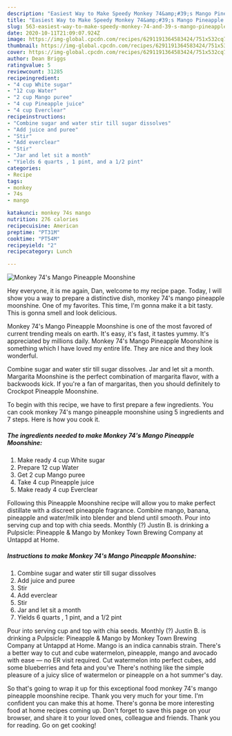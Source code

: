 ```yaml
---
description: "Easiest Way to Make Speedy Monkey 74&amp;#39;s Mango Pineapple Moonshine"
title: "Easiest Way to Make Speedy Monkey 74&amp;#39;s Mango Pineapple Moonshine"
slug: 563-easiest-way-to-make-speedy-monkey-74-and-39-s-mango-pineapple-moonshine
date: 2020-10-11T21:09:07.924Z
image: https://img-global.cpcdn.com/recipes/6291191364583424/751x532cq70/monkey-74s-mango-pineapple-moonshine-recipe-main-photo.jpg
thumbnail: https://img-global.cpcdn.com/recipes/6291191364583424/751x532cq70/monkey-74s-mango-pineapple-moonshine-recipe-main-photo.jpg
cover: https://img-global.cpcdn.com/recipes/6291191364583424/751x532cq70/monkey-74s-mango-pineapple-moonshine-recipe-main-photo.jpg
author: Dean Briggs
ratingvalue: 5
reviewcount: 31285
recipeingredient:
- "4 cup White sugar"
- "12 cup Water"
- "2 cup Mango puree"
- "4 cup Pineapple juice"
- "4 cup Everclear"
recipeinstructions:
- "Combine sugar and water stir till sugar dissolves"
- "Add juice and puree"
- "Stir"
- "Add everclear"
- "Stir"
- "Jar and let sit a month"
- "Yields 6 quarts , 1 pint, and a 1/2 pint"
categories:
- Recipe
tags:
- monkey
- 74s
- mango

katakunci: monkey 74s mango 
nutrition: 276 calories
recipecuisine: American
preptime: "PT31M"
cooktime: "PT54M"
recipeyield: "2"
recipecategory: Lunch

---
```



![Monkey 74&#39;s Mango Pineapple Moonshine](https://img-global.cpcdn.com/recipes/6291191364583424/751x532cq70/monkey-74s-mango-pineapple-moonshine-recipe-main-photo.jpg)

Hey everyone, it is me again, Dan, welcome to my recipe page. Today, I will show you a way to prepare a distinctive dish, monkey 74&#39;s mango pineapple moonshine. One of my favorites. This time, I'm gonna make it a bit tasty. This is gonna smell and look delicious.

Monkey 74&#39;s Mango Pineapple Moonshine is one of the most favored of current trending meals on earth. It's easy, it's fast, it tastes yummy. It's appreciated by millions daily. Monkey 74&#39;s Mango Pineapple Moonshine is something which I have loved my entire life. They are nice and they look wonderful.

Combine sugar and water stir till sugar dissolves. Jar and let sit a month. Margarita Moonshine is the perfect combination of margarita flavor, with a backwoods kick. If you&#39;re a fan of margaritas, then you should definitely to Crockpot Pineapple Moonshine.


To begin with this recipe, we have to first prepare a few ingredients. You can cook monkey 74&#39;s mango pineapple moonshine using 5 ingredients and 7 steps. Here is how you cook it.

<!--inarticleads1-->

##### The ingredients needed to make Monkey 74&#39;s Mango Pineapple Moonshine:

1. Make ready 4 cup White sugar
1. Prepare 12 cup Water
1. Get 2 cup Mango puree
1. Take 4 cup Pineapple juice
1. Make ready 4 cup Everclear


Following this Pineapple Moonshine recipe will allow you to make perfect distillate with a discreet pineapple fragrance. Combine mango, banana, pineapple and water/milk into blender and blend until smooth. Pour into serving cup and top with chia seeds. Monthly (?) Justin B. is drinking a Pulpsicle: Pineapple &amp; Mango by Monkey Town Brewing Company at Untappd at Home. 

<!--inarticleads2-->

##### Instructions to make Monkey 74&#39;s Mango Pineapple Moonshine:

1. Combine sugar and water stir till sugar dissolves
1. Add juice and puree
1. Stir
1. Add everclear
1. Stir
1. Jar and let sit a month
1. Yields 6 quarts , 1 pint, and a 1/2 pint


Pour into serving cup and top with chia seeds. Monthly (?) Justin B. is drinking a Pulpsicle: Pineapple &amp; Mango by Monkey Town Brewing Company at Untappd at Home. Mango is an indica cannabis strain. There&#39;s a better way to cut and cube watermelon, pineapple, mango and avocado with ease — no ER visit required. Cut watermelon into perfect cubes, add some blueberries and feta and you&#39;ve There&#39;s nothing like the simple pleasure of a juicy slice of watermelon or pineapple on a hot summer&#39;s day. 

So that's going to wrap it up for this exceptional food monkey 74&#39;s mango pineapple moonshine recipe. Thank you very much for your time. I'm confident you can make this at home. There's gonna be more interesting food at home recipes coming up. Don't forget to save this page on your browser, and share it to your loved ones, colleague and friends. Thank you for reading. Go on get cooking!
